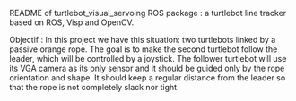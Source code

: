 README of turtlebot_visual_servoing ROS package : a turtlebot line tracker based on ROS, Visp and OpenCV.

Objectif :
In this project we have this situation: two turtlebots linked by a passive orange rope. The goal is to make the second turtlebot follow the leader, which will be controlled by a joystick. The follower turtlebot will use its VGA camera as its only sensor and it should be guided only by the rope orientation and shape. It should keep a regular distance from the leader so that the rope is not completely slack nor tight. 
